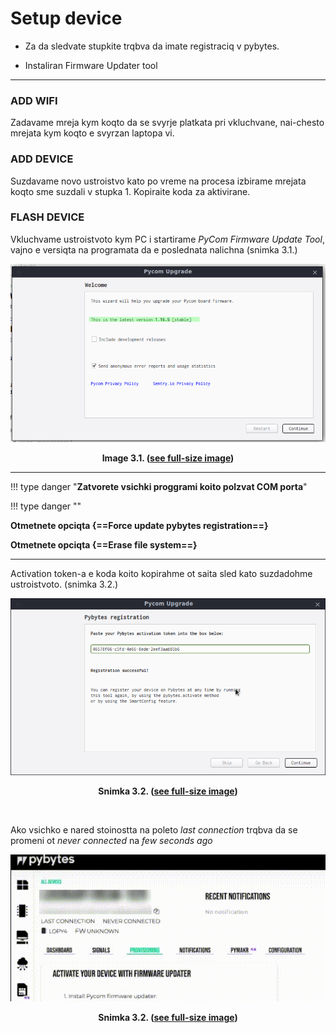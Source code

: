 # Setup device

* Za da sledvate stupkite trqbva da imate registraciq v pybytes.

* Instaliran Firmware Updater tool

------



### ADD WIFI

Zadavame mreja kym koqto da se svyrje platkata pri vkluchvane, nai-chesto mrejata kym koqto e svyrzan laptopa vi.



### ADD DEVICE

Suzdavame novo ustroistvo kato po vreme na procesa izbirame mrejata koqto sme suzdali v stupka 1. Kopiraite koda za aktivirane.

<!-- **<p style="text-align: center;"> ![import-from-vcs.png](/img/ref-token.png) </p>** **<p style="text-align: center;"> Image 3.1. (<a href="/img/ref-token.png">see full-size image</a>) </p>** -->



### FLASH DEVICE

Vkluchvame ustroistvoto kym PC i startirame _PyCom Firmware Update Tool_, vajno e versiqta na programata da e poslednata nalichna (snimka 3.1.) 

**<p style="text-align: center;"> ![pycomflasher.png](assets/images/pycomflasher.png) </p>** **<p style="text-align: center;"> Image 3.1. (<a href="../assets/images/pycomflasher.png">see full-size image</a>) </p>**

------



<!--Text can be {--deleted--} and replacement text {++added++}. This can also be combined into {~~one~>a single~~} operation. {==Highlighting==} is also possible {>>and comments can be added inline<<}. {== Formatting can also be applied to blocks, by putting the opening and closing tags on separate lines and adding new lines between the tags and the content. ==}-->





!!! type danger "**Zatvorete vsichki proggrami koito polzvat COM porta**"

!!! type danger ""

**Otmetnete opciqta {==Force update pybytes registration==}**

**Otmetnete opciqta {==Erase file system==}**

------

Activation token-a e koda koito kopirahme ot saita sled kato suzdadohme ustroistvoto. (snimka 3.2.)

**<p style="text-align: center;"> ![import-from-vcs.png](/assets/images/pybytes-reg.png) </p>** **<p style="text-align: center;"> Snimka 3.2. (<a href="../assets/images/pybytes-reg.png">see full-size image</a>) </p>** <br />

Ako vsichko e nared stoinostta na poleto _last connection_ trqbva da se promeni ot _never connected_ na _few seconds ago_

**<p style="text-align: center;"> ![/assets/videos/connection-ok.gif](/assets/videos/connection-ok.gif) </p>** **<p style="text-align: center;"> Snimka 3.2. (<a href="../assets/videos/connection-ok.gif">see full-size image</a>) </p>**